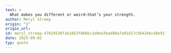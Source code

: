 ```yaml
---
text: >
  What makes you different or weird—that’s your strength.
author: Meryl Streep
origin: "1"
origin_url: 
id: meryl_streep-47824538fab1053f866bc1e0ee3bad88a7a91d17c56424bc48e91750bea1af15
date: 2025-09-02
typ: quote
---
```

